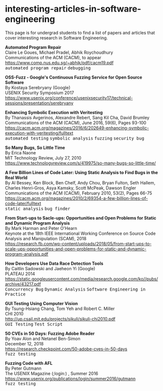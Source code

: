 # interesting-articles-in-software-engineering

This page is for undergrad students to find a list of papers and articles that 
cover interesting research in Software Engineering. 
<!-- Hope that it can be a place for them to find the rabbit and take down the hole. -->

**Automated Program Repair**  
Claire Le Goues, Michael Pradel, Abhik Roychoudhury  
Communications of the ACM (CACM), to appear  
https://www.comp.nus.edu.sg/~abhik/pdf/cacm19.pdf  
<kbd>automated program repair</kbd> <kbd>debugging</kbd>  

**OSS-Fuzz - Google's Continuous Fuzzing Service for Open Source Software**  
By Kostaya Serebryany (Google)  
USENIX Security Symposium 2017  
https://www.usenix.org/conference/usenixsecurity17/technical-sessions/presentation/serebryany

**Enhancing Symbolic Execution with Veritesting**  
By Thanassis Avgerinos, Alexandre Rebert, Sang Kil Cha, David Brumley  
Communications of the ACM (CACM), June 2016, 59(6), Pages 93-100  
https://cacm.acm.org/magazines/2016/6/202649-enhancing-symbolic-execution-with-veritesting/fulltext  
<kbd>automated testing</kbd> <kbd>symbolic analysis</kbd> <kbd>fuzzing</kbd> <kbd>security bug</kbd>  

**So Many Bugs, So Little Time**  
By Erica Naone  
MIT Technology Review, July 27, 2010  
https://www.technologyreview.com/s/419975/so-many-bugs-so-little-time/

**A Few Billion Lines of Code Later: Using Static Analysis to Find Bugs in the Real World**  
By Al Bessey, Ken Block, Ben Chelf, Andy Chou, Bryan Fulton, Seth Hallem, Charles Henri-Gros, Asya Kamsky, Scott McPeak, Dawson Engler   
Communications of the ACM (CACM), February 2010, 53(2), Pages 66-75  
https://cacm.acm.org/magazines/2010/2/69354-a-few-billion-lines-of-code-later/fulltext  
<kbd>static analysis</kbd> <kbd>bug finder</kbd>

**From Start-ups to Sacle-ups: Opportunities and Open Problems for Static and Dynamic Program Analysis**  
By Mark Harman and Peter O'Hearn  
Keynote at the 18th IEEE International Working Conference on Source Code Analysis and Manipulation (SCAM), 2018  
https://research.fb.com/wp-content/uploads/2018/05/from-start-ups-to-scale-ups-opportunities-and-open-problems-for-static-and-dynamic-program-analysis.pdf  

**How Developers Use Data Race Detection Tools**  
By Caitlin Sadowski and Jaeheon Yi (Google)  
PLATEAU 2014  
https://static.googleusercontent.com/media/research.google.com/ko//pubs/archive/43217.pdf  
<kbd>Concurrency Bug</kbd> <kbd>Dynamic Analysis</kbd> <kbd>Software Engineering in Practice</kbd>

**GUI Testing Using Computer Vision**  
By Tsung-Hsiang Chang, Tom Yeh and Robert C. Miller  
CHI 2010  
http://up.csail.mit.edu/projects/sikuli/sikuli-chi2010.pdf  
<kbd>GUI Testing</kbd> <kbd> Test Script </kbd>

**50 CVEs in 50 Days: Fuzzing Adobe Reader**  
By Yoav Alon and Netanel Ben-Simon  
December 12, 2018  
https://research.checkpoint.com/50-adobe-cves-in-50-days  
<kbd>fuzz testing</kbd>

**Fuzzing Code with AFL**  
By Peter Gutmann  
The USENIX Magazine (;login:) , Summer 2016  
https://www.usenix.org/publications/login/summer2016/gutmann  
<kbd>fuzz testing</kbd>
